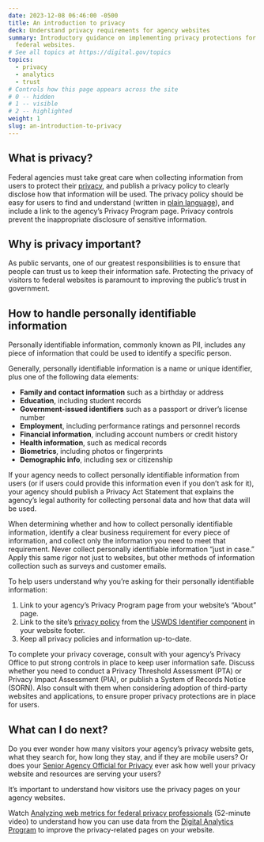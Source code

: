 ```yaml
---
date: 2023-12-08 06:46:00 -0500
title: An introduction to privacy
deck: Understand privacy requirements for agency websites
summary: Introductory guidance on implementing privacy protections for users of
  federal websites.
# See all topics at https://digital.gov/topics
topics:
  - privacy
  - analytics
  - trust
# Controls how this page appears across the site
# 0 -- hidden
# 1 -- visible
# 2 -- highlighted
weight: 1
slug: an-introduction-to-privacy
---
```

## What is privacy?

Federal agencies must take great care when collecting information from users to protect their [privacy](https://digital.gov/topics/privacy/), and publish a privacy policy to clearly disclose how that information will be used. The privacy policy should be easy for users to find and understand (written in [plain language](https://digital.gov/topics/plain-language/)), and include a link to the agency’s Privacy Program page. Privacy controls prevent the inappropriate disclosure of sensitive information. 

## Why is privacy important?

As public servants, one of our greatest responsibilities is to ensure that people can trust us to keep their information safe. Protecting the privacy of visitors to federal websites is paramount to improving the public’s trust in government. 

## How to handle personally identifiable information 

Personally identifiable information, commonly known as PII, includes any piece of information that could be used to identify a specific person. 

Generally, personally identifiable information is a name or unique identifier, plus one of the following data elements:

* **Family and contact information** such as a birthday or address
* **Education**, including student records
* **Government-issued identifiers** such as a passport or driver’s license number
* **Employment**, including performance ratings and personnel records
* **Financial information**, including account numbers or credit history
* **Health information**, such as medical records
* **Biometrics**, including photos or fingerprints
* **Demographic info**, including sex or citizenship

If your agency needs to collect personally identifiable information from users (or if users could provide this information even if you don’t ask for it), your agency should publish a Privacy Act Statement that explains the agency’s legal authority for collecting personal data and how that data will be used. 

When determining whether and how to collect personally identifiable information, identify a clear business requirement for every piece of information, and collect only the information you need to meet that requirement. Never collect personally identifiable information “just in case.” Apply this same rigor not just to websites, but other methods of information collection such as surveys and customer emails.

To help users understand why you’re asking for their personally identifiable information:

1. Link to your agency’s Privacy Program page from your website’s “About” page. 
2. Link to the site’s [privacy policy](https://digital.gov/resources/required-web-content-and-links/?dg#privacy-policy-2) from the [USWDS Identifier component](https://designsystem.digital.gov/components/identifier/) in your website footer.
3. Keep all privacy policies and information up-to-date.

To complete your privacy coverage, consult with your agency’s Privacy Office to put strong controls in place to keep user information safe. Discuss whether you need to conduct a Privacy Threshold Assessment (PTA) or Privacy Impact Assessment (PIA), or publish a System of Records Notice (SORN). Also consult with them when considering adoption of third-party websites and applications, to ensure proper privacy protections are in place for users.

## What can I do next? 

Do you ever wonder how many visitors your agency’s privacy website gets, what they search for, how long they stay, and if they are mobile users? Or does your [Senior Agency Official for Privacy](https://www.fpc.gov/council-members/) ever ask how well your privacy website and resources are serving your users?

It’s important to understand how visitors use the privacy pages on your agency websites. 

Watch [Analyzing web metrics for federal privacy professionals](https://youtu.be/bYkOqGiPXKE) (52-minute video) to understand how you can use data from the [Digital Analytics Program](https://digital.gov/guides/dap/) to improve the privacy-related pages on your website.